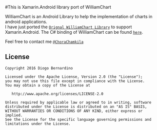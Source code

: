 #This is Xamarin.Android library port of WilliamChart

WilliamChart is an Android Library to help the implementation of charts in android applications. </br>
I have just ported the [``Orignal WilliamChart Library``][1] to support Xamarin.Android. The C# binding of WilliamChart can be found [``here``][2]. 

Feel free to contact me [``@ChoraChamkila``][3]

License
-------

    Copyright 2016 Diogo Bernardino

    Licensed under the Apache License, Version 2.0 (the "License");
    you may not use this file except in compliance with the License.
    You may obtain a copy of the License at

       http://www.apache.org/licenses/LICENSE-2.0

    Unless required by applicable law or agreed to in writing, software
    distributed under the License is distributed on an "AS IS" BASIS,
    WITHOUT WARRANTIES OR CONDITIONS OF ANY KIND, either express or implied.
    See the License for the specific language governing permissions and
    limitations under the License.



[1]: https://github.com/diogobernardino/WilliamChart/blob/master/README.md#williamchart
[2]: https://github.com/nitinwagadia/WilliamChart/tree/master/Xamarin%20dll%20file
[3]: https://twitter.com/ChoraChamkila
